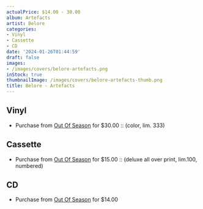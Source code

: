 ```yaml
---
actualPrice: $14.00 - 30.00
album: Artefacts
artist: Belore
categories:
- Vinyl
- Cassette
- CD
date: '2024-01-26T01:44:59'
draft: false
images:
- /images/covers/belore-artefacts.png
inStock: true
thumbnailImage: /images/covers/belore-artefacts-thumb.png
title: Belore - Artefacts
---
```


## Vinyl
* Purchase from [Out Of Season](https://www.outofseasonlabel.com/products/belore-artefacts-vinyl-lp-color-lim-333) for $30.00 :: (color, lim. 333)
## Cassette
* Purchase from [Out Of Season](https://www.outofseasonlabel.com/products/belore-artefacts-cassette-tape-deluxe-numbered) for $15.00 :: (deluxe all over print, lim.100, numbered)
## CD
* Purchase from [Out Of Season](https://www.outofseasonlabel.com/products/belore-artefacts-cd) for $14.00
